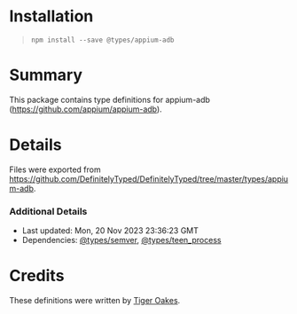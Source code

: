 # Installation
> `npm install --save @types/appium-adb`

# Summary
This package contains type definitions for appium-adb (https://github.com/appium/appium-adb).

# Details
Files were exported from https://github.com/DefinitelyTyped/DefinitelyTyped/tree/master/types/appium-adb.

### Additional Details
 * Last updated: Mon, 20 Nov 2023 23:36:23 GMT
 * Dependencies: [@types/semver](https://npmjs.com/package/@types/semver), [@types/teen_process](https://npmjs.com/package/@types/teen_process)

# Credits
These definitions were written by [Tiger Oakes](https://github.com/NotWoods).
